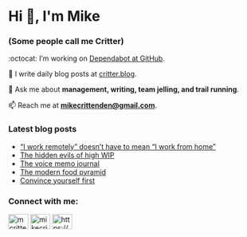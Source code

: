 # Hi 👋, I'm Mike
### (Some people call me Critter)

:octocat: I’m working on [Dependabot at GitHub](https://github.com/features/security).

📝 I write daily blog posts at [critter.blog](https://critter.blog).

💬 Ask me about **management, writing, team jelling, and trail running**.

📫 Reach me at **mikecrittenden@gmail.com**.

### Latest blog posts
<!-- BLOG-POST-LIST:START -->
- [“I work remotely” doesn’t have to mean “I work from home”](https://critter.blog/2023/09/11/i-work-remotely-doesnt-have-to-mean-i-work-from-home/)
- [The hidden evils of high WIP](https://critter.blog/2023/09/08/the-hidden-evils-of-high-wip/)
- [The voice memo journal](https://critter.blog/2023/09/08/the-voice-memo-journal/)
- [The modern food pyramid](https://critter.blog/2023/09/06/the-modern-food-pyramid/)
- [Convince yourself first](https://critter.blog/2023/09/05/convince-yourself-first/)
<!-- BLOG-POST-LIST:END -->

<h3 align="left">Connect with me:</h3>
<p align="left">
<a href="https://twitter.com/mcrittenden" target="blank"><img align="center" src="https://raw.githubusercontent.com/rahuldkjain/github-profile-readme-generator/master/src/images/icons/Social/twitter.svg" alt="mcrittenden" height="30" width="40" /></a>
<a href="https://linkedin.com/in/mikecrittenden" target="blank"><img align="center" src="https://raw.githubusercontent.com/rahuldkjain/github-profile-readme-generator/master/src/images/icons/Social/linked-in-alt.svg" alt="mikecrittenden" height="30" width="40" /></a>
<a href="https://critter.blog/feed/" target="blank"><img align="center" src="https://raw.githubusercontent.com/rahuldkjain/github-profile-readme-generator/master/src/images/icons/Social/rss.svg" alt="https://critter.blog/feed/" height="30" width="40" /></a>
</p>
